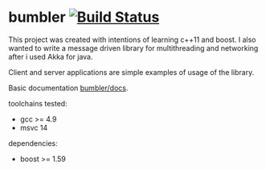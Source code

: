 # bumbler [![Build Status](https://travis-ci.org/heftyy/bumbler.svg?branch=master)](https://travis-ci.org/heftyy/bumbler)

This project was created with intentions of learning c++11 and boost.
I also wanted to write a message driven library for multithreading and networking after i used Akka for java.

Client and server applications are simple examples of usage of the library.

Basic documentation [bumbler/docs](/docs).

toolchains tested:
* gcc >= 4.9
* msvc 14

dependencies:
* boost >= 1.59
